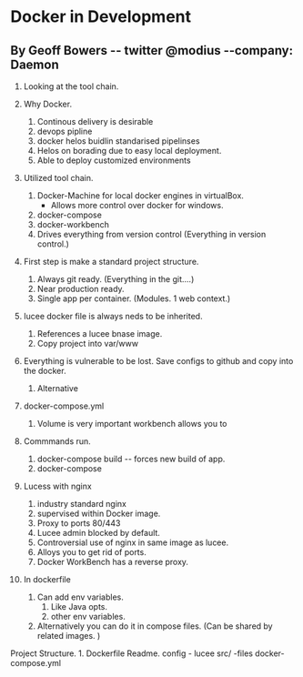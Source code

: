 # Docker in Development
## By Geoff Bowers -- twitter @modius --company: Daemon

1.  Looking at the tool chain. 
1. Why Docker. 
    1. Continous delivery is desirable
    1. devops pipline
    1. docker helos buidlin standarised pipelinses
    1. Helos on borading due to easy local deployment. 
    1. Able to deploy customized environments 

1. Utilized tool chain. 
    1. Docker-Machine for local docker engines in virtualBox. 
        - Allows more control over docker for windows. 
    1. docker-compose
    1. docker-workbench
    1. Drives everything from version control (Everything in version control.)
1. First step is make a standard project structure. 
    1. Always git ready. (Everything in the git....)
    1. Near production ready. 
    1. Single app per container. (Modules. 1 web context.)
1. lucee docker file is always neds to be inherited. 
    1. References a lucee bnase image. 
    1. Copy project into var/www
1. Everything is vulnerable to be lost. Save configs to github and copy into the docker. 
    1. Alternative 

1. docker-compose.yml
    1. Volume is very important workbench allows you to 

1. Commmands run. 
    1. docker-compose build -- forces new build of app. 
    1. docker-compose 

1. Lucess with nginx
    1. industry standard nginx
    1. supervised within Docker image. 
    1. Proxy to ports 80/443
    1. Lucee admin blocked by default. 
    1. Controversial use of nginx in same image as lucee. 
    1. Alloys you to get rid of ports. 
    1. Docker WorkBench has a reverse proxy. 
 
1. In dockerfile 
    1. Can add env variables. 
        1. Like Java opts. 
        1. other env variables. 
    1. Alternatively you can do it in compose files. (Can be shared by related images. )
    





Project Structure. 
    1. Dockerfile
    Readme.
    config
        - lucee
    src/ 
        -files
    docker-compose.yml